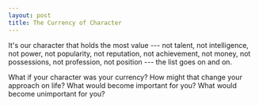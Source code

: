 ```yaml
---
layout: post
title: The Currency of Character
---
```


It's our character that holds the most value --- not talent, not intelligence, not power, not popularity, not reputation, not achievement, not money, not possessions, not profession, not position --- the list goes on and on.

What if your character was your currency? How might that change your approach on life? What would become important for you? What would become unimportant for you?